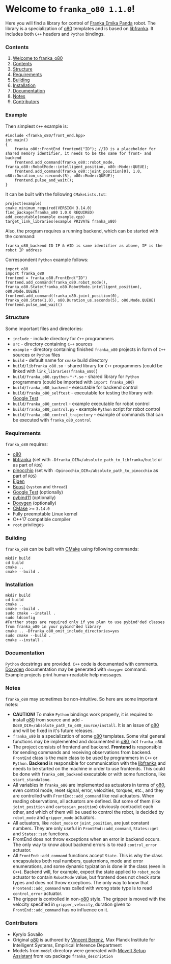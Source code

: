 # Welcome to `franka_o80 1.1.0`!
Here you will find a library for control of [Franka Emika Panda](https://www.franka.de/) robot. The library is a specialization of [o80](https://github.com/intelligent-soft-robots/o80) templates and is based on [libfranka](https://github.com/frankaemika/libfranka). It includes both `C++` headers and `Python` bindings.

### Contents
1. [Welcome to franka_o80](#welcome-to-franka_o80)
2. [Contents](#contents)
3. [Structure](#structure)
4. [Requirements](#requirements)
5. [Building](#building)
6. [Installation](#installation)
7. [Documentation](#documentation)
8. [Notes](#notes)
9. [Contributors](#contributors)

### Example
Then simplest `C++` example is:
```
#include <franka_o80/front_end.hpp>
int main()
{
	franka_o80::FrontEnd frontend("ID"); //ID is a placeholder for shared memory identifier, it needs to be the same for front- and backend
	frontend.add_command(franka_o80::robot_mode, franka_o80::RobotMode::intelligent_position, o80::Mode::QUEUE);
	frontend.add_command(franka_o80::joint_position[0], 1.0, o80::Duration_us::seconds(5), o80::Mode::QUEUE);
	frontend.pulse_and_wait();
}
```
It can be built with the following `CMakeLists.txt`:
```
project(example)
cmake_minimum_required(VERSION 3.14.0)
find_package(franka_o80 1.0.0 REQUIRED)
add_executable(example example.cpp)
target_link_libraries(example PRIVATE franka_o80)
```
Also, the program requires a running backend, which can be started with the command:
```
franka_o80_backend ID IP & #ID is same identifier as above, IP is the robot IP address
```
Correspondent `Python` example follows:
```
import o80
import franka_o80
frontend = franka_o80.FrontEnd("ID")
frontend.add_command(franka_o80.robot_mode(), franka_o80.State(franka_o80.RobotMode.intelligent_position), o80.Mode.QUEUE)
frontend.add_command(franka_o80.joint_position(0), franka_o80.State(1.0), o80.Duration_us.seconds(5), o80.Mode.QUEUE)
frontend.pulse_and_wait()
```

### Structure
Some important files and directories:
 - `include` - include directory for `C++` programmers
 - `src` - directory containing `C++` sources
 - `example` - directory containing finished `franka_o80` projects in form of `C++` sources or `Python` files
 - `build` - default name for `cmake` build directory
 - `build/libfranka_o80.so` - shared library for `C++` programmers (could be linked with `link_libraries(franka_o80)`)
 - `build/franka_o80.cpython-*-*.so` - shared library for `Python` programmers (could be imported with `import franka_o80`)
 - `build/franka_o80_backend` - executable for backend control
 - `build/franka_o80_selftest` - executable for testing the library with [Google Test](https://github.com/google/googletest)
 - `build/franka_o80_control` - example executable for robot control
 - `build/franka_o80_control.py` - example `Python` script for robot control
 - `build/franka_o80_control_trajectory` - example of commands that can be executed with `franka_o80_control`

### Requirements
`franka_o80` requires:
 - [o80](https://github.com/intelligent-soft-robots/o80)
 - [libfranka](https://github.com/frankaemika/libfranka) (set with `-Dfranka_DIR=/absolute_path_to_libfranka/build` or as part of `ROS`)
 - [pinocchio](https://stack-of-tasks.github.io/pinocchio) (set with `-Dpinocchio_DIR=/absolute_path_to_pinocchio` as part of `ROS`)
 - [Eigen](https://eigen.tuxfamily.org)
 - [Boost](https://www.boost.org) (`system` and `thread`)
 - [Google Test](https://github.com/google/googletest) (optionally)
 - [pybind11](https://github.com/pybind/pybind11) (optionally)
 - [Doxygen](https://www.doxygen.nl/index.html) (optionally)
 - [CMake](https://cmake.org) >= `3.14.0`
 - Fully preemptable Linux kernel
 - C++17 compatible compiler
 - `root` privileges

### Building
`franka_o80` can be built with [CMake](https://cmake.org) using following commands:
```1.0
mkdir build
cd build
cmake ..
cmake --build .
```

### Installation
```
mkdir build
cd build
cmake ..
cmake --build .
sudo cmake --install .
sudo ldconfig
#Further steps are required only if you plan to use pybind'ded classes from franka_o80 in your pybind'ded library
cmake .. -Dfranka_o80_omit_include_directories=yes
sudo cmake --build .
cmake --install .
```

### Documentation
`Python` docstrings are provided. `C++` code is documented with comments. [Doxygen](https://www.doxygen.nl) documentation may be generated with `doxygen` command. Example projects print human-readable help messages.

### Notes
`franka_o80` may sometimes be non-intuitive. So here are some important notes:
 - **CAUTION!** To make `Python` bindings work properly, it is required to install [o80](https://github.com/intelligent-soft-robots/o80) from source and add `-Do80_DIR=/absolute_path_to_o80_source/install`. It is an issue of [o80](https://github.com/intelligent-soft-robots/o80) and will be fixed in it's future releases.
 - `franka_o80` is a specialization of some [o80](https://github.com/intelligent-soft-robots/o80) templates. Some vital general functions may be implemented and documented in [o80](https://github.com/intelligent-soft-robots/o80), not `franka_o80`.
 - The project consists of frontend and backend. **Frontend** is responsible for sending commands and receiving observations from backend. `FrontEnd` class is the main class to be used by programmers in `C++` or `Python`. **Backend** is responsible for communication with the [libfranka](https://github.com/frankaemika/libfranka) and needs to be started on the machine in order to use frontends. This could be done with `franka_o80_backend` executable or with some functions, like `start_standalone`.
 - All variables in `franka_o80` are implemented as actuators in terms of [o80](https://github.com/intelligent-soft-robots/o80), even control mode, reset signal, error, velocities, torques, etc., and they are controlled with `FrontEnd::add_command` like real actuators. When reading observations, all actuators are defined. But some of them (like `joint_position` and `cartesian_position`) obviously contradict each other, and which of them will be used to control the robot, is decided by `robot_mode` and `gripper_mode` actuators.
 - All actuators, like `robot_mode` or `joint_position`, are just constant numbers. They are only useful in `FrontEnd::add_command`, `States::get` and `States::set` functions.
 - FrontEnd does not throw exceptions when an error in backend occurs. The only way to know about backend errors is to read `control_error` actuator.
 - All `FrontEnd::add_command` functions accept `State`. This is why the class encapsulates both real numbers, quaternions, mode and error enumerations, and some dynamic typization is done in the class (even in `C++`). Backend will, for example, expect the state applied to `robot_mode` actuator to contain `RobotMode` value, but frontend does not check state types and does not throw exceptions. The only way to know that `Frontend::add_command` was called with wrong state type is to read `control_error` actuator.
 - The gripper is controlled in non-[o80](https://github.com/intelligent-soft-robots/o80) style. The gripper is moved with the velocity specified in `gripper_velocity`, duration given to `FrontEnd::add_command` has no influence on it.

### Contributors
 - Kyrylo Sovailo
 - Original [o80](https://github.com/intelligent-soft-robots/o80) is authored by [Vincent Berenz](http://vincentberenz.is.tuebingen.mpg.de), Max Planck Institute for Intelligent Systems, Empirical Inference Department
 - Models from `model` directory were generated with [MoveIt Setup Assistant](http://docs.ros.org/en/kinetic/api/moveit_tutorials/html/doc/setup_assistant/setup_assistant_tutorial.html) from `ROS` package `franka_description`
